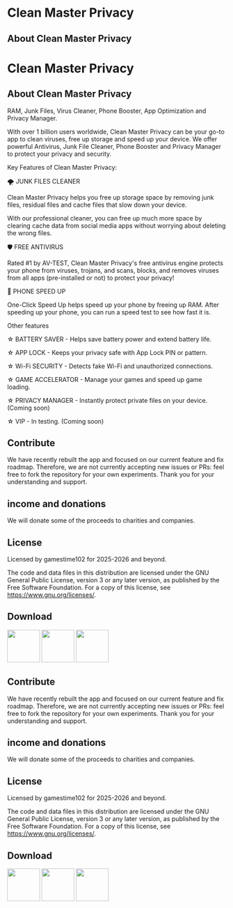 # Clean Master Privacy

About Clean Master Privacy
--------------------------
# Clean Master Privacy

About Clean Master Privacy
--------------------------

RAM, Junk Files, Virus Cleaner, Phone Booster, App Optimization and Privacy Manager.

With over 1 billion users worldwide, Clean Master Privacy can be your go-to app to clean viruses, free up storage and speed up your device. We offer powerful Antivirus, Junk File Cleaner, Phone Booster and Privacy Manager to protect your privacy and security.

Key Features of Clean Master Privacy:

🌪️ JUNK FILES CLEANER

Clean Master Privacy helps you free up storage space by removing junk files, residual files and cache files that slow down your device.

With our professional cleaner, you can free up much more space by clearing cache data from social media apps without worrying about deleting the wrong files.

🛡️ FREE ANTIVIRUS

Rated #1 by AV-TEST, Clean Master Privacy's free antivirus engine protects your phone from viruses, trojans, and scans, blocks, and removes viruses from all apps (pre-installed or not) to protect your privacy!

🚀 PHONE SPEED UP

One-Click Speed ​​Up helps speed up your phone by freeing up RAM. After speeding up your phone, you can run a speed test to see how fast it is.

Other features

☆ BATTERY SAVER - Helps save battery power and extend battery life.

☆ APP LOCK - Keeps your privacy safe with App Lock PIN or pattern.

☆ Wi-Fi SECURITY - Detects fake Wi-Fi and unauthorized connections.

☆ GAME ACCELERATOR - Manage your games and speed up game loading.

☆ PRIVACY MANAGER - Instantly protect private files on your device. (Coming soon)

☆ VIP - In testing. (Coming soon)

Contribute
----------
We have recently rebuilt the app and focused on our current feature and fix roadmap. Therefore, we are not currently accepting new issues or PRs: feel free to fork the repository for your own experiments. Thank you for your understanding and support.

income and donations
--------------------
We will donate some of the proceeds to charities and companies.

License
-------
Licensed by gamestime102 for 2025-2026 and beyond.

The code and data files in this distribution are licensed under the GNU General Public License, version 3 or any later version, as published by the Free Software Foundation. For a copy of this license, see https://www.gnu.org/licenses/.

Download
--------
<img src="https://camo.githubusercontent.com/1c498046b5901ad8edbda2642aac002794df0c6f17aac9787f648bf776912914/68747470733a2f2f706c61792e676f6f676c652e636f6d2f696e746c2f656e5f75732f6261646765732f696d616765732f67656e657269632f656e5f62616467655f7765625f67656e657269632e706e67" height="75"> <img src="https://fdroid.gitlab.io/artwork/badge/get-it-on.png" height="75"> <img src="https://camo.githubusercontent.com/4ee6a99ce27de78bfc865ad3c266a2dddd8d0c35bccfccfcbdce85ca1a6864fd/68747470733a2f2f692e706f7374696d672e63632f6b58666279576a4c2f6765742d69742d6f6e2d6769746875622e706e67" height="75">

Contribute
----------
We have recently rebuilt the app and focused on our current feature and fix roadmap. Therefore, we are not currently accepting new issues or PRs: feel free to fork the repository for your own experiments. Thank you for your understanding and support.

income and donations
--------------------
We will donate some of the proceeds to charities and companies.

License
-------
Licensed by gamestime102 for 2025-2026 and beyond.

The code and data files in this distribution are licensed under the GNU General Public License, version 3 or any later version, as published by the Free Software Foundation. For a copy of this license, see https://www.gnu.org/licenses/.

Download
--------
<img src="https://camo.githubusercontent.com/1c498046b5901ad8edbda2642aac002794df0c6f17aac9787f648bf776912914/68747470733a2f2f706c61792e676f6f676c652e636f6d2f696e746c2f656e5f75732f6261646765732f696d616765732f67656e657269632f656e5f62616467655f7765625f67656e657269632e706e67" height="75"> <img src="https://fdroid.gitlab.io/artwork/badge/get-it-on.png" height="75"> <img src="https://camo.githubusercontent.com/4ee6a99ce27de78bfc865ad3c266a2dddd8d0c35bccfccfcbdce85ca1a6864fd/68747470733a2f2f692e706f7374696d672e63632f6b58666279576a4c2f6765742d69742d6f6e2d6769746875622e706e67" height="75">
